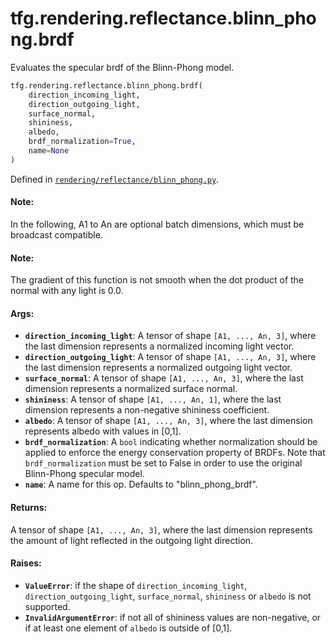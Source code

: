 <div itemscope itemtype="http://developers.google.com/ReferenceObject">
<meta itemprop="name" content="tfg.rendering.reflectance.blinn_phong.brdf" />
<meta itemprop="path" content="Stable" />
</div>

# tfg.rendering.reflectance.blinn_phong.brdf

Evaluates the specular brdf of the Blinn-Phong model.

``` python
tfg.rendering.reflectance.blinn_phong.brdf(
    direction_incoming_light,
    direction_outgoing_light,
    surface_normal,
    shininess,
    albedo,
    brdf_normalization=True,
    name=None
)
```



Defined in [`rendering/reflectance/blinn_phong.py`](https://github.com/tensorflow/graphics/blob/master/tensorflow_graphics/rendering/reflectance/blinn_phong.py).

<!-- Placeholder for "Used in" -->

#### Note:

In the following, A1 to An are optional batch dimensions, which must be
broadcast compatible.


#### Note:

The gradient of this function is not smooth when the dot product of the
normal with any light is 0.0.


#### Args:

* <b>`direction_incoming_light`</b>: A tensor of shape `[A1, ..., An, 3]`, where the
  last dimension represents a normalized incoming light vector.
* <b>`direction_outgoing_light`</b>: A tensor of shape `[A1, ..., An, 3]`, where the
  last dimension represents a normalized outgoing light vector.
* <b>`surface_normal`</b>: A tensor of shape `[A1, ..., An, 3]`, where the last
  dimension represents a normalized surface normal.
* <b>`shininess`</b>: A tensor of shape `[A1, ..., An, 1]`, where the last dimension
  represents a non-negative shininess coefficient.
* <b>`albedo`</b>: A tensor of shape `[A1, ..., An, 3]`, where the last dimension
  represents albedo with values in [0,1].
* <b>`brdf_normalization`</b>: A `bool` indicating whether normalization should be
  applied to enforce the energy conservation property of BRDFs. Note that
  `brdf_normalization` must be set to False in order to use the original
  Blinn-Phong specular model.
* <b>`name`</b>: A name for this op. Defaults to "blinn_phong_brdf".


#### Returns:

A tensor of shape `[A1, ..., An, 3]`, where the last dimension represents
  the amount of light reflected in the outgoing light direction.


#### Raises:

* <b>`ValueError`</b>: if the shape of `direction_incoming_light`,
`direction_outgoing_light`, `surface_normal`, `shininess` or `albedo` is not
supported.
* <b>`InvalidArgumentError`</b>: if not all of shininess values are non-negative, or if
at least one element of `albedo` is outside of [0,1].